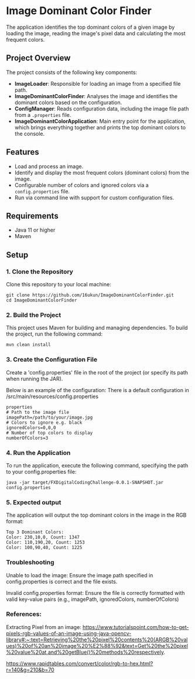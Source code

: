 # Image Dominant Color Finder

The application identifies the top dominant colors of a given image by loading the image, reading the image's pixel data and calculating the most frequent colors.

## Project Overview

The project consists of the following key components:

- **ImageLoader**: Responsible for loading an image from a specified file path.
- **ImageDominantColorFinder**: Analyses the image and identifies the dominant colors based on the configuration.
- **ConfigManager**: Reads configuration data, including the image file path from a `.properties` file.
- **ImageDominantColorApplication**: Main entry point for the application, which brings everything together and prints the top dominant colors to the console.

## Features

- Load and process an image.
- Identify and display the most frequent colors (dominant colors) from the image.
- Configurable number of colors and ignored colors via a `config.properties` file.
- Run via command line with support for custom configuration files.

## Requirements

- Java 11 or higher
- Maven

## Setup

### 1. Clone the Repository

Clone this repository to your local machine:

```
git clone https://github.com/16ukun/ImageDominantColorFinder.git
cd ImageDominantColorFinder
```

### 2. Build the Project

This project uses Maven for building and managing dependencies. To build the project, run the following command:

```
mvn clean install
```

### 3. Create the Configuration File

Create a 'config.properties' file in the root of the project (or specify its path when running the JAR).

Below is an example of the configuration:
There is a default configuration in /src/main/resources/config.properties

```
properties
# Path to the image file
imagePath=/path/to/your/image.jpg
# Colors to ignore e.g. black
ignoredColors=0,0,0
# Number of top colors to display
numberOfColors=3
```

### 4. Run the Application

To run the application, execute the following command, specifying the path to your config.properties file:

```
java -jar target/FXDigitalCodingChallenge-0.0.1-SNAPSHOT.jar config.properties
```

### 5. Expected output

The application will output the top dominant colors in the image in the RGB format:

```
Top 3 Dominant Colors:
Color: 230,10,0, Count: 1347
Color: 110,190,20, Count: 1253
Color: 100,90,40, Count: 1225
```

### Troubleshooting

Unable to load the image: Ensure the image path specified in config.properties is correct and the file exists.

Invalid config.properties format: Ensure the file is correctly formatted with valid key-value pairs (e.g., imagePath, ignoredColors, numberOfColors)

### References:
Extracting Pixel from an image:
https://www.tutorialspoint.com/how-to-get-pixels-rgb-values-of-an-image-using-java-opencv-library#:~:text=Retrieving%20the%20pixel%20contents%20(ARGB%20values)%20of%20an%20image%20%E2%88%92&text=Get%20the%20pixel%20value%20at,and%20getBlue()%20methods%20respectively.

https://www.rapidtables.com/convert/color/rgb-to-hex.html?r=140&g=210&b=70